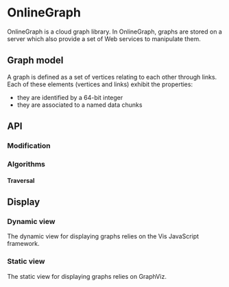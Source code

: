 # OnlineGraph

OnlineGraph is a cloud graph library. In OnlineGraph, graphs are stored on a server which also provide a set of Web services to manipulate them.



## Graph model

A graph is defined as a set of vertices relating to each other through links. Each of these elements (vertices and links) exhibit the properties:
- they are identified by a 64-bit integer
- they are associated to a named data chunks

## API
### Modification
### Algorithms
#### Traversal

## Display
### Dynamic view
The dynamic view for displaying graphs relies on the Vis JavaScript framework.

### Static view
The static view for displaying graphs relies on GraphViz.
